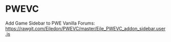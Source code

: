 # PWEVC
Add Game Sidebar to PWE Vanilla Forums: https://rawgit.com/Eiledon/PWEVC/master/Eile_PWEVC_addon_sidebar.user.js
